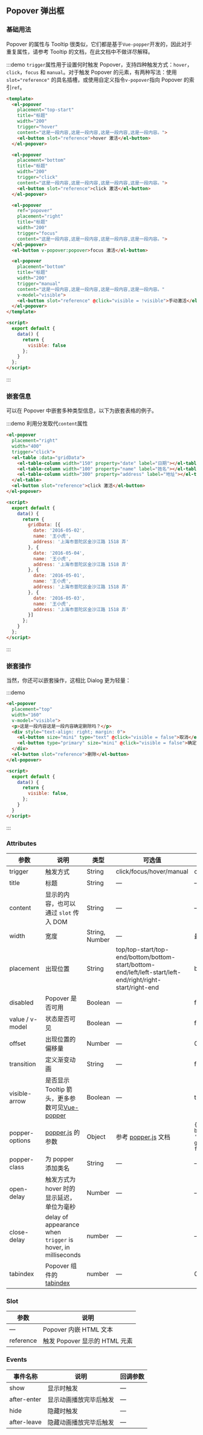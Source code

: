 ## Popover 弹出框

### 基础用法
Popover 的属性与 Tooltip 很类似，它们都是基于`Vue-popper`开发的，因此对于重复属性，请参考 Tooltip 的文档，在此文档中不做详尽解释。

:::demo `trigger`属性用于设置何时触发 Popover，支持四种触发方式：`hover`，`click`，`focus` 和 `manual`。对于触发 Popover 的元素，有两种写法：使用 `slot="reference"` 的具名插槽，或使用自定义指令`v-popover`指向 Popover 的索引`ref`。
```html
<template>
  <el-popover
    placement="top-start"
    title="标题"
    width="200"
    trigger="hover"
    content="这是一段内容,这是一段内容,这是一段内容,这是一段内容。">
    <el-button slot="reference">hover 激活</el-button>
  </el-popover>

  <el-popover
    placement="bottom"
    title="标题"
    width="200"
    trigger="click"
    content="这是一段内容,这是一段内容,这是一段内容,这是一段内容。">
    <el-button slot="reference">click 激活</el-button>
  </el-popover>

  <el-popover
    ref="popover"
    placement="right"
    title="标题"
    width="200"
    trigger="focus"
    content="这是一段内容,这是一段内容,这是一段内容,这是一段内容。">
  </el-popover>
  <el-button v-popover:popover>focus 激活</el-button>

  <el-popover
    placement="bottom"
    title="标题"
    width="200"
    trigger="manual"
    content="这是一段内容,这是一段内容,这是一段内容,这是一段内容。"
    v-model="visible">
    <el-button slot="reference" @click="visible = !visible">手动激活</el-button>
  </el-popover>
</template>

<script>
  export default {
    data() {
      return {
        visible: false
      };
    }
  };
</script>
```
:::

### 嵌套信息

可以在 Popover 中嵌套多种类型信息，以下为嵌套表格的例子。

:::demo 利用分发取代`content`属性
```html
<el-popover
  placement="right"
  width="400"
  trigger="click">
  <el-table :data="gridData">
    <el-table-column width="150" property="date" label="日期"></el-table-column>
    <el-table-column width="100" property="name" label="姓名"></el-table-column>
    <el-table-column width="300" property="address" label="地址"></el-table-column>
  </el-table>
  <el-button slot="reference">click 激活</el-button>
</el-popover>

<script>
  export default {
    data() {
      return {
        gridData: [{
          date: '2016-05-02',
          name: '王小虎',
          address: '上海市普陀区金沙江路 1518 弄'
        }, {
          date: '2016-05-04',
          name: '王小虎',
          address: '上海市普陀区金沙江路 1518 弄'
        }, {
          date: '2016-05-01',
          name: '王小虎',
          address: '上海市普陀区金沙江路 1518 弄'
        }, {
          date: '2016-05-03',
          name: '王小虎',
          address: '上海市普陀区金沙江路 1518 弄'
        }]
      };
    }
  };
</script>
```
:::

### 嵌套操作

当然，你还可以嵌套操作，这相比 Dialog 更为轻量：

:::demo
```html
<el-popover
  placement="top"
  width="160"
  v-model="visible">
  <p>这是一段内容这是一段内容确定删除吗？</p>
  <div style="text-align: right; margin: 0">
    <el-button size="mini" type="text" @click="visible = false">取消</el-button>
    <el-button type="primary" size="mini" @click="visible = false">确定</el-button>
  </div>
  <el-button slot="reference">删除</el-button>
</el-popover>

<script>
  export default {
    data() {
      return {
        visible: false,
      };
    }
  }
</script>
```
:::

### Attributes
| 参数               | 说明                                                     | 类型              | 可选值      | 默认值 |
|--------------------|----------------------------------------------------------|-------------------|-------------|--------|
| trigger | 触发方式 | String  | click/focus/hover/manual |    click    |
|  title              | 标题 | String | — | — |
|  content        |  显示的内容，也可以通过 `slot` 传入 DOM   | String            | — | — |
|  width        |  宽度  | String, Number            | — | 最小宽度 150px |
|  placement        |  出现位置  | String | top/top-start/top-end/bottom/bottom-start/bottom-end/left/left-start/left-end/right/right-start/right-end |  bottom |
|  disabled       |  Popover 是否可用  | Boolean           | — |  false |
|  value / v-model        |  状态是否可见  | Boolean           | — |  false |
|  offset        |  出现位置的偏移量  | Number           | — |  0 |
|  transition     |  定义渐变动画      | String             | — | fade-in-linear |
|  visible-arrow   |  是否显示 Tooltip 箭头，更多参数可见[Vue-popper](https://github.com/element-component/vue-popper) | Boolean | — | true |
|  popper-options        | [popper.js](https://popper.js.org/documentation.html) 的参数 | Object            | 参考 [popper.js](https://popper.js.org/documentation.html) 文档 | `{ boundariesElement: 'body', gpuAcceleration: false }` |
| popper-class | 为 popper 添加类名 | String | — | — |
| open-delay | 触发方式为 hover 时的显示延迟，单位为毫秒 | Number | — | — |
| close-delay | delay of appearance when `trigger` is hover, in milliseconds | number | — | — |
| tabindex   | Popover 组件的 [tabindex](https://developer.mozilla.org/en-US/docs/Web/HTML/Global_attributes/tabindex) | number | — | 0 |

### Slot
| 参数 | 说明 |
|--- | ---|
| — | Popover 内嵌 HTML 文本 |
| reference | 触发 Popover 显示的 HTML 元素 |

### Events
| 事件名称 | 说明 | 回调参数 |
|---------|--------|---------|
| show | 显示时触发 | — |
| after-enter | 显示动画播放完毕后触发 | — |
| hide | 隐藏时触发 | — |
| after-leave | 隐藏动画播放完毕后触发 | — |
